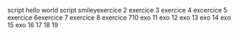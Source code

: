 script hello world
script smileyexercice 2
exercice 3 
exercice 4 
excercice 5 
exercice 6exercice 7 
exercice 8 
exercice 710
exo 11
exo 12 
exo 13 
exo 14 
 exo 15
exo 16
 17
 18 
 19 
